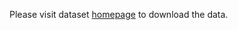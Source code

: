 Please visit dataset [homepage](https://www.kaggle.com/competitions/carvana-image-masking-challenge/) to download the data. 
